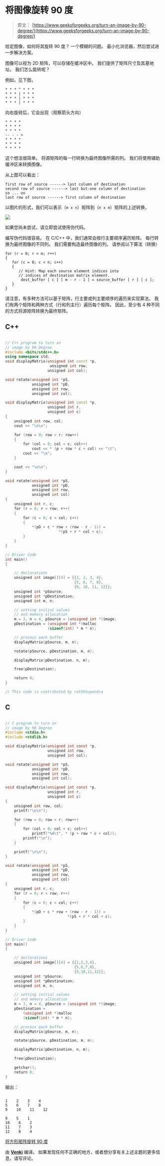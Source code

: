 # 将图像旋转 90 度

> 原文： [https://www.geeksforgeeks.org/turn-an-image-by-90-degree/](https://www.geeksforgeeks.org/turn-an-image-by-90-degree/)

给定图像，如何将其旋转 90 度？ 一个模糊的问题。 最小化浏览器，然后尝试进一步解决方案。

图像可以视为 2D 矩阵，可以存储在缓冲区中。 我们提供了矩阵尺寸及其基地址。 我们怎么能转呢？

例如，见下图，

```
* * * ^ * * *
* * * | * * *
* * * | * * *
* * * | * * *
```

向右旋转后，它会出现（观察箭头方向）

```
* * * *
* * * *
* * * *
-- - - >
* * * *
* * * *
* * * *
```

这个想法很简单。 将源矩阵的每一行转换为最终图像所需的列。 我们将使用辅助缓冲区来转换图像。

从上图可以看出：

```
first row of source ------> last column of destination
second row of source ------> last but-one column of destination
so ... on
last row of source ------> first column of destination
```

以图片的形式，我们可以表示（`m x n`）矩阵到（`n x m`）矩阵的上述转换，

![](img/fb9d8c439cc2e6894c4b13161aeff651.png)

如果您尚未尝试，请立即尝试使用伪代码。

编写伪代码很容易。 在 C/C++ 中，我们通常会按行主要顺序遍历矩阵。 每行转换为最终图像的不同列。 我们需要构造最终图像的列。 请参阅以下算法（转换）

```
for (r = 0; r < m; r++)
{
   for (c = 0; c < n; c++)
   {
      // Hint: Map each source element indices into
      // indices of destination matrix element.
       dest_buffer [ c ] [ m - r - 1 ] = source_buffer [ r ] [ c ];
   }
}
```

请注意，有多种方法可以基于矩阵，行主要或列主要顺序的遍历来实现算法。 我们有两个矩阵和两种方式（行和列主行）遍历每个矩阵。 因此，至少有 4 种不同的方式将源矩阵转换为最终矩阵。



## C++ 

```cpp

// C++ program to turn an  
// image by 90 Degree  
#include <bits/stdc++.h> 
using namespace std; 
void displayMatrix(unsigned int const *p,  
                    unsigned int row,  
                   unsigned int col);  

void rotate(unsigned int *pS,  
            unsigned int *pD,  
            unsigned int row,  
            unsigned int col);  

void displayMatrix(unsigned int const *p,  
                   unsigned int r,  
                   unsigned int c)  
{  
    unsigned int row, col;  
    cout << "\n\n";  

    for (row = 0; row < r; row++)  
    {  
        for (col = 0; col < c; col++)  
            cout << * (p + row * c + col) << "\t";  
        cout << "\n";  
    }  

    cout << "\n\n";  
}  

void rotate(unsigned int *pS,  
            unsigned int *pD,  
            unsigned int row,  
            unsigned int col)  
{  
    unsigned int r, c;  
    for (r = 0; r < row; r++)  
    {  
        for (c = 0; c < col; c++)  
        {  
            *(pD + c * row + (row - r - 1)) =  
                        *(pS + r * col + c);  
        }  
    }  
}  

// Driver Code  
int main()  
{  

    // declarations  
    unsigned int image[][4] = {{1, 2, 3, 4},  
                               {5, 6, 7, 8},  
                               {9, 10, 11, 12}};  
    unsigned int *pSource;  
    unsigned int *pDestination;  
    unsigned int m, n;  

    // setting initial values  
    // and memory allocation  
    m = 3, n = 4, pSource = (unsigned int *)image;  
    pDestination = (unsigned int *)malloc
                   (sizeof(int) * m * n);  

    // process each buffer  
    displayMatrix(pSource, m, n);  

    rotate(pSource, pDestination, m, n);  

    displayMatrix(pDestination, n, m);  

    free(pDestination);  

    return 0;  
}  

// This code is contributed by rathbhupendra 

```

## C

```c

// C program to turn an  
// image by 90 Degree 
#include <stdio.h> 
#include <stdlib.h> 

void displayMatrix(unsigned int const *p,  
                   unsigned int row,  
                   unsigned int col); 

void rotate(unsigned int *pS,  
            unsigned int *pD,  
            unsigned int row,  
            unsigned int col); 

void displayMatrix(unsigned int const *p,  
                   unsigned int r,  
                   unsigned int c)  
{ 
    unsigned int row, col; 
    printf("\n\n"); 

    for (row = 0; row < r; row++) 
    { 
        for (col = 0; col < c; col++) 
            printf("%d\t", * (p + row * c + col)); 
        printf("\n"); 
    } 

    printf("\n\n"); 
} 

void rotate(unsigned int *pS,  
            unsigned int *pD, 
            unsigned int row,  
            unsigned int col) 
{ 
    unsigned int r, c; 
    for (r = 0; r < row; r++) 
    { 
        for (c = 0; c < col; c++) 
        { 
            *(pD + c * row + (row - r - 1)) =  
                            *(pS + r * col + c); 
        } 
    } 
} 

// Driver Code 
int main() 
{ 

    // declarations 
    unsigned int image[][4] = {{1,2,3,4},  
                               {5,6,7,8}, 
                               {9,10,11,12}}; 
    unsigned int *pSource; 
    unsigned int *pDestination; 
    unsigned int m, n; 

    // setting initial values 
    // and memory allocation 
    m = 3, n = 4, pSource = (unsigned int *)image; 
    pDestination =  
        (unsigned int *)malloc 
        (sizeof(int) * m * n); 

    // process each buffer 
    displayMatrix(pSource, m, n); 

    rotate(pSource, pDestination, m, n); 

    displayMatrix(pDestination, n, m); 

    free(pDestination); 

    getchar(); 
    return 0; 
} 

```

输出：

```

1    2    3    4    
5    6    7    8    
9    10    11    12    

9    5    1    
10    6    2    
11    7    3    
12    8    4    

```

[将方形矩阵旋转 90 度](https://www.geeksforgeeks.org/inplace-rotate-square-matrix-by-90-degrees/)

由 [**Venki**](https://www.geeksforgeeks.org/?page_id=2) 编译。 如果发现任何不正确的地方，或者想分享有关上述主题的更多信息，请写评论。

